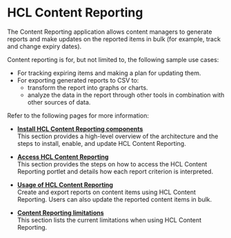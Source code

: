 # HCL Content Reporting

The Content Reporting application allows content managers to generate reports and make updates on the reported items in bulk (for example, track and change expiry dates).

Content reporting is for, but not limited to, the following sample use cases:

-  For tracking expiring items and making a plan for updating them.
-  For exporting generated reports to CSV to:
    -  transform the report into graphs or charts.
    -  analyze the data in the report through other tools in combination with other sources of data.

Refer to the following pages for more information:

- **[Install HCL Content Reporting components](../content_reporting/installation/index.md)**<br>
This section provides a high-level overview of the architecture and the steps to install, enable, and update HCL Content Reporting.

- **[Access HCL Content Reporting](../content_reporting/access/index.md)**<br>
This section provides the steps on how to access the HCL Content Reporting portlet and details how each report criterion is interpreted.

- **[Usage of HCL Content Reporting](../content_reporting/usage/index.md)**<br>
Create and export reports on content items using HCL Content Reporting. Users can also update the reported content items in bulk.

- **[Content Reporting limitations](../content_reporting/limitations/index.md)**<br>
This section lists the current limitations when using HCL Content Reporting.
